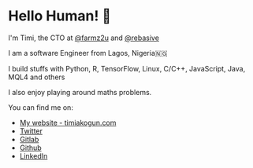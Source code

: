 # Hello Human! 🖖

I'm Timi, the CTO at [@farmz2u](https://twitter.com/farmz2u) and [@rebasive](https://twitter.com/rebasive)

I am a software Engineer from Lagos, Nigeria🇳🇬

I build stuffs with Python, R, TensorFlow, Linux, C/C++, JavaScript, Java, MQL4 and others

I also enjoy playing around maths problems.

You can find me on:
* [My website - timiakogun.com](https://timiakogun.com/)
* [Twitter](https://twitter.com/timiakogun)
* [Gitlab](https://gitlab.com/functionoffunction)
* [Github](https://gitlab.com/functionoffunction)
* [LinkedIn](https://linkedin.com/in/akoguntimi)
